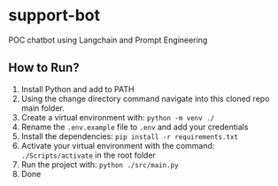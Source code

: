 # support-bot
POC chatbot using Langchain and Prompt Engineering

## How to Run?

1. Install Python and add to PATH
2. Using the change directory command navigate into this cloned repo main folder.
3. Create a virtual environment with: `python -m venv ./`
4. Rename the `.env.example` file to `.env` and add your credentials
5. Install the dependencies: `pip install -r requirements.txt`
6. Activate your virtual environment with the command: `./Scripts/activate` in the root folder
7. Run the project with: `python ./src/main.py`
8. Done
